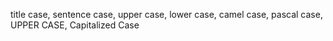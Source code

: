 title case, sentence case, upper case, lower case, camel case, pascal case, UPPER CASE, Capitalized Case
